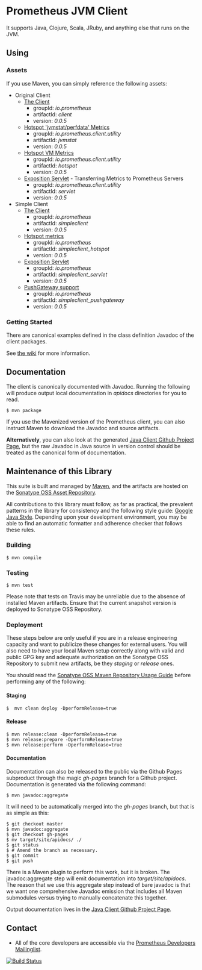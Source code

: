 # Prometheus JVM Client
It supports Java, Clojure, Scala, JRuby, and anything else that runs on the JVM.

## Using
### Assets
If you use Maven, you can simply reference the following
assets:

  * Original Client
    * [The Client](http://mvnrepository.com/artifact/io.prometheus/client)
      * groupId: _io.prometheus_
      * artifactId: _client_
      * version: _0.0.5_
    * [Hotspot 'jvmstat/perfdata' Metrics](http://mvnrepository.com/artifact/io.prometheus.client.utility/jvmstat)
      * groupId: _io.prometheus.client.utility_
      * artifactId: _jvmstat_
      * version: _0.0.5_
    * [Hotspot VM Metrics](http://mvnrepository.com/artifact/io.prometheus.client.utility/hotspot)
      * groupId: _io.prometheus.client.utility_
      * artifactId: _hotspot_
      * version: _0.0.5_
    * [Exposition Servlet](http://mvnrepository.com/artifact/io.prometheus.client.utility/servlet) - Transferring Metrics to Prometheus Servers
      * groupId: _io.prometheus.client.utility_
      * artifactId: _servlet_
      * version: _0.0.5_
  * Simple Client
    * [The Client](http://mvnrepository.com/artifact/io.prometheus/simpleclient)
      * groupId: _io.prometheus_
      * artifactId: _simpleclient_
      * version: _0.0.5_
    * [Hotspot metrics](http://mvnrepository.com/artifact/io.prometheus.client/simpleclient_hotspot)
      * groupId: _io.prometheus_
      * artifactId: _simpleclient_hotspot_
      * version: _0.0.5_
    * [Exposition Servlet](http://mvnrepository.com/artifact/io.prometheus.client/simpleclient_servlet)
      * groupId: _io.prometheus_
      * artifactId: _simpleclient_servlet_
      * version: _0.0.5_
    * [PushGateway support](http://mvnrepository.com/artifact/io.prometheus.client/simpleclient_pushgateway)
      * groupId: _io.prometheus_
      * artifactId: _simpleclient_pushgateway_
      * version: _0.0.5_

### Getting Started
There are canonical examples defined in the class definition Javadoc of the client packages.

See [the wiki](https://github.com/prometheus/client_java/wiki) for more information.

## Documentation
The client is canonically documented with Javadoc.  Running the following will produce output local documentation
in _apidocs_ directories for you to read.

    $ mvn package

If you use the Mavenized version of the Prometheus client, you can also instruct Maven to download the Javadoc and
source artifacts.

<strong>Alternatively</strong>, you can also look at the generated [Java Client
Github Project Page](http://prometheus.github.io/client_java), but the raw
Javadoc in Java source in version control should be treated as the canonical
form of documentation.

## Maintenance of this Library
This suite is built and managed by [Maven](http://maven.apache.org), and the
artifacts are hosted on the [Sonatype OSS Asset Repository](https://docs.sonatype.org/display/Repository/Sonatype+OSS+Maven+Repository+Usage+Guide).

All contributions to this library must follow, as far as practical, the
prevalent patterns in the library for consistency and the following style
guide: [Google Java Style](http://goo.gl/FfwVsc).  Depending upon your
development environment, you may be able to find an automatic formatter
and adherence checker that follows these rules.

### Building

    $ mvn compile

### Testing

    $ mvn test

Please note that tests on Travis may be unreliable due to the absence of
installed Maven artifacts.  Ensure that the current snapshot version is
deployed to Sonatype OSS Repository.

###  Deployment
These steps below are only useful if you are in a release engineering capacity
and want to publicize these changes for external users.  You will also need to
have your local Maven setup correctly along with valid and public GPG key and
adequate authorization on the Sonatype OSS Repository to submit new artifacts,
be they _staging_ or _release_ ones.

You should read the [Sonatype OSS Maven Repository Usage
Guide](http://goo.gl/Sp9No5) before performing any of the following:

#### Staging
    $  mvn clean deploy -DperformRelease=true

#### Release
    $ mvn release:clean -DperformRelease=true
    $ mvn release:prepare -DperformRelease=true
    $ mvn release:perform -DperformRelease=true

#### Documentation
Documentation can also be released to the public via the Github Pages subproduct
through the magic _gh-pages_ branch for a Github project.  Documentation is
generated via the following command:

    $ mvn javadoc:aggregate

It will need to be automatically merged into the _gh-pages_ branch, but that is
as simple as this:

    $ git checkout master
    $ mvn javadoc:aggregate
    $ git checkout gh-pages
    $ mv target/site/apidocs/ ./
    $ git status
    $ # Amend the branch as necessary.
    $ git commit
    $ git push

There is a Maven plugin to perform this work, but it is broken.  The
javadoc:aggregate step will emit documentation into
_target/site/apidocs_.  The reason that we use this aggregate step instead
of bare javadoc is that we want one comprehensive Javadoc emission that includes
all Maven submodules versus trying to manually concatenate this together.

Output documentation lives in the [Java Client Github Project
Page](http://prometheus.github.io/client_java).


## Contact
  * All of the core developers are accessible via the [Prometheus Developers Mailinglist](https://groups.google.com/forum/?fromgroups#!forum/prometheus-developers).


[![Build Status](https://travis-ci.org/prometheus/client_java.png?branch=master)](https://travis-ci.org/prometheus/client_java)
